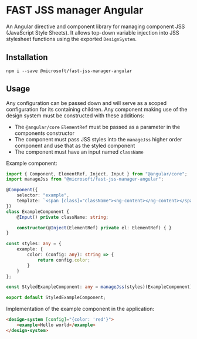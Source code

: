 # FAST JSS manager Angular

An Angular directive and component library for managing component JSS (JavaScript Style Sheets). It allows top-down variable injection into JSS stylesheet functions using the exported `DesignSystem`.

## Installation

`npm i --save @microsoft/fast-jss-manager-angular`

## Usage

Any configuration can be passed down and will serve as a scoped configuration for its containing children. Any component making use of the design system must be constructed with these additions:

- The `@angular/core` `ElementRef` must be passed as a parameter in the components constructor
- The component must pass JSS styles into the `manageJss` higher order component and use that as the styled component
- The component must have an input named `className`

Example component:

```ts
import { Component, ElementRef, Inject, Input } from "@angular/core";
import manageJss from "@microsoft/fast-jss-manager-angular";

@Component({
    selector: "example",
    template: `<span [class]="className"><ng-content></ng-content></span>`
})
class ExampleComponent {
    @Input() private className: string;

    constructor(@Inject(ElementRef) private el: ElementRef) { }
}

const styles: any = {
    example: {
        color: (config: any): string => {
            return config.color;
        }
    }
};

const StyledExampleComponent: any = manageJss(styles)(ExampleComponent);

export default StyledExampleComponent;
```

Implementation of the example component in the application:

```html
<design-system [config]="{color: 'red'}">
    <example>Hello world</example>
</design-system>
```
